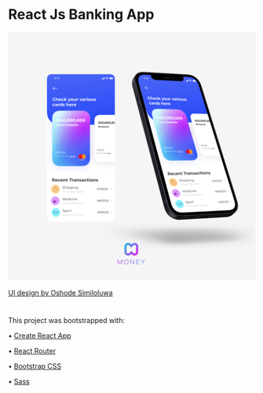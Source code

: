 # React Js Banking App

![Image](src/assets/money.png)

[UI design by Oshode Similoluwa](https://www.figma.com/file/s0jKMlulu7vx3RVgwGSWIk/Untitled?node-id=0%3A1)

#

This project was bootstrapped with: 

• [Create React App](https://github.com/facebook/create-react-app)

• [React Router](https://reactrouter.com)

• [Bootstrap CSS](https://getbootstrap.com)

• [Sass](https://sass-lang.com)